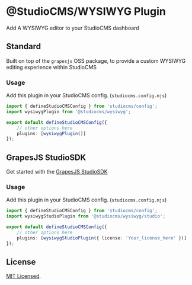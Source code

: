 # @StudioCMS/WYSIWYG Plugin

Add A WYSIWYG editor to your StudioCMS dashboard

## Standard

Built on top of the `grapesjs` OSS package, to provide a custom WYSIWYG editing experience within StudioCMS

### Usage

Add this plugin in your StudioCMS config. (`studiocms.config.mjs`)

```ts
import { defineStudioCMSConfig } from 'studiocms/config';
import wysiwygPlugin from '@studiocms/wysiwyg';

export default defineStudioCMSConfig({
    // other options here
    plugins: [wysiwygPlugin()]
});
```

## GrapesJS StudioSDK

Get started with the [GrapesJS StudioSDK](https://grapesjs.com)

### Usage

Add this plugin in your StudioCMS config. (`studiocms.config.mjs`)

```ts
import { defineStudioCMSConfig } from 'studiocms/config';
import wysiwygStudioPlugin from '@studiocms/wysiwyg/studio';

export default defineStudioCMSConfig({
    // other options here
    plugins: [wysiwygStudioPlugin({ license: 'Your_license_here' })]
});
```

## License

[MIT Licensed](./LICENSE).